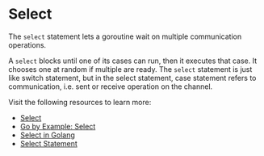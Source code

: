 # Select

The `select` statement lets a goroutine wait on multiple communication operations.

A `select` blocks until one of its cases can run, then it executes that case. It chooses one at random if multiple are ready. The `select` statement is just like switch statement, but in the select statement, case statement refers to communication, i.e. sent or receive operation on the channel.

Visit the following resources to learn more:

- [Select](https://go.dev/tour/concurrency/5)
- [Go by Example: Select](https://gobyexample.com/select)
- [Select in Golang](https://www.geeksforgeeks.org/select-statement-in-go-language/)
- [Select Statement](https://www.youtube.com/watch?v=1c7ttSJDMAI)
